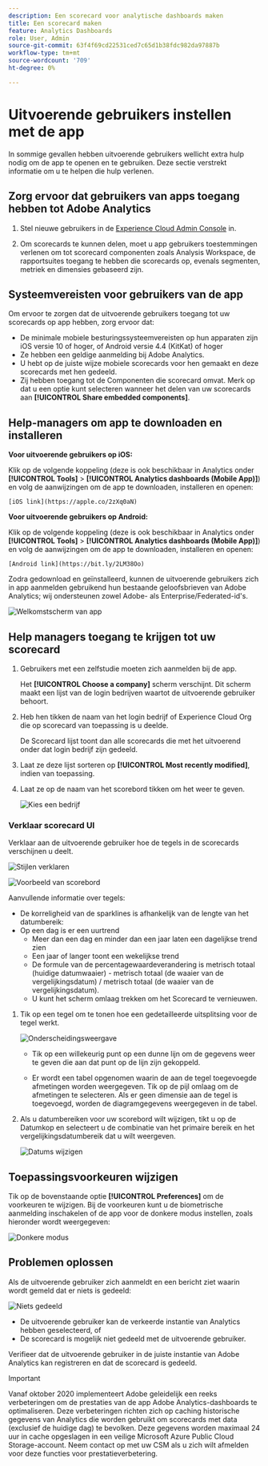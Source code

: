 ```yaml
---
description: Een scorecard voor analytische dashboards maken
title: Een scorecard maken
feature: Analytics Dashboards
role: User, Admin
source-git-commit: 63f4f69cd22531ced7c65d1b38fdc982da97887b
workflow-type: tm+mt
source-wordcount: '709'
ht-degree: 0%

---
```



# Uitvoerende gebruikers instellen met de app

In sommige gevallen hebben uitvoerende gebruikers wellicht extra hulp nodig om de app te openen en te gebruiken. Deze sectie verstrekt informatie om u te helpen die hulp verlenen.

## Zorg ervoor dat gebruikers van apps toegang hebben tot Adobe Analytics

1. Stel nieuwe gebruikers in de [Experience Cloud Admin Console](/help/admin/admin-console/permissions/product-profile.md) in.

1. Om scorecards te kunnen delen, moet u app gebruikers toestemmingen verlenen om tot scorecard componenten zoals Analysis Workspace, de rapportsuites toegang te hebben die scorecards op, evenals segmenten, metriek en dimensies gebaseerd zijn.

## Systeemvereisten voor gebruikers van de app

Om ervoor te zorgen dat de uitvoerende gebruikers toegang tot uw scorecards op app hebben, zorg ervoor dat:

* De minimale mobiele besturingssysteemvereisten op hun apparaten zijn iOS versie 10 of hoger, of Android versie 4.4 (KitKat) of hoger
* Ze hebben een geldige aanmelding bij Adobe Analytics.
* U hebt op de juiste wijze mobiele scorecards voor hen gemaakt en deze scorecards met hen gedeeld.
* Zij hebben toegang tot de Componenten die scorecard omvat. Merk op dat u een optie kunt selecteren wanneer het delen van uw scorecards aan **[!UICONTROL Share embedded components]**.

## Help-managers om app te downloaden en installeren

**Voor uitvoerende gebruikers op iOS:**

Klik op de volgende koppeling (deze is ook beschikbaar in Analytics onder **[!UICONTROL Tools]** > **[!UICONTROL Analytics dashboards (Mobile App)]**) en volg de aanwijzingen om de app te downloaden, installeren en openen:

`[iOS link](https://apple.co/2zXq0aN)`

**Voor uitvoerende gebruikers op Android:**

Klik op de volgende koppeling (deze is ook beschikbaar in Analytics onder **[!UICONTROL Tools]** > **[!UICONTROL Analytics dashboards (Mobile App)]**) en volg de aanwijzingen om de app te downloaden, installeren en openen:

`[Android link](https://bit.ly/2LM38Oo)`

Zodra gedownload en geïnstalleerd, kunnen de uitvoerende gebruikers zich in app aanmelden gebruikend hun bestaande geloofsbrieven van Adobe Analytics; wij ondersteunen zowel Adobe- als Enterprise/Federated-id&#39;s.

![Welkomstscherm van app](assets/welcome.png)

## Help managers toegang te krijgen tot uw scorecard

1. Gebruikers met een zelfstudie moeten zich aanmelden bij de app.

   Het **[!UICONTROL Choose a company]** scherm verschijnt. Dit scherm maakt een lijst van de login bedrijven waartot de uitvoerende gebruiker behoort.

1. Heb hen tikken de naam van het login bedrijf of Experience Cloud Org die op scorecard van toepassing is u deelde.

   De Scorecard lijst toont dan alle scorecards die met het uitvoerend onder dat login bedrijf zijn gedeeld.

1. Laat ze deze lijst sorteren op **[!UICONTROL Most recently modified]**, indien van toepassing.

1. Laat ze op de naam van het scorebord tikken om het weer te geven.

   ![Kies een bedrijf](assets/accesscard.png)


### Verklaar scorecard UI

Verklaar aan de uitvoerende gebruiker hoe de tegels in de scorecards verschijnen u deelt.

![Stijlen verklaren](assets/newexplain.png)

![Voorbeeld van scorebord](assets/intro_scorecard.png)

Aanvullende informatie over tegels:

* De korreligheid van de sparklines is afhankelijk van de lengte van het datumbereik:
* Op een dag is er een uurtrend
   * Meer dan een dag en minder dan een jaar laten een dagelijkse trend zien
   * Een jaar of langer toont een wekelijkse trend
   * De formule van de percentagewaardeverandering is metrisch totaal (huidige datumwaaier) - metrisch totaal (de waaier van de vergelijkingsdatum) / metrisch totaal (de waaier van de vergelijkingsdatum).
   * U kunt het scherm omlaag trekken om het Scorecard te vernieuwen.


1. Tik op een tegel om te tonen hoe een gedetailleerde uitsplitsing voor de tegel werkt.

   ![Onderscheidingsweergave](assets/sparkline.png)

   * Tik op een willekeurig punt op een dunne lijn om de gegevens weer te geven die aan dat punt op de lijn zijn gekoppeld.

   * Er wordt een tabel opgenomen waarin de aan de tegel toegevoegde afmetingen worden weergegeven. Tik op de pijl omlaag om de afmetingen te selecteren. Als er geen dimensie aan de tegel is toegevoegd, worden de diagramgegevens weergegeven in de tabel.

1. Als u datumbereiken voor uw scorebord wilt wijzigen, tikt u op de Datumkop en selecteert u de combinatie van het primaire bereik en het vergelijkingsdatumbereik dat u wilt weergeven.

   ![Datums wijzigen](assets/changedate.png)

## Toepassingsvoorkeuren wijzigen

Tik op de bovenstaande optie **[!UICONTROL Preferences]** om de voorkeuren te wijzigen. Bij de voorkeuren kunt u de biometrische aanmelding inschakelen of de app voor de donkere modus instellen, zoals hieronder wordt weergegeven:

![Donkere modus](assets/darkmode.png)

## Problemen oplossen

Als de uitvoerende gebruiker zich aanmeldt en een bericht ziet waarin wordt gemeld dat er niets is gedeeld:

![Niets gedeeld](assets/nothing.png)

* De uitvoerende gebruiker kan de verkeerde instantie van Analytics hebben geselecteerd, of
* De scorecard is mogelijk niet gedeeld met de uitvoerende gebruiker.

Verifieer dat de uitvoerende gebruiker in de juiste instantie van Adobe Analytics kan registreren en dat de scorecard is gedeeld.

>[!IMPORTANT]
>
>Vanaf oktober 2020 implementeert Adobe geleidelijk een reeks verbeteringen om de prestaties van de app Adobe Analytics-dashboards te optimaliseren. Deze verbeteringen richten zich op caching historische gegevens van Analytics die worden gebruikt om scorecards met data (exclusief de huidige dag) te bevolken. Deze gegevens worden maximaal 24 uur in cache opgeslagen in een veilige Microsoft Azure Public Cloud Storage-account. Neem contact op met uw CSM als u zich wilt afmelden voor deze functies voor prestatieverbetering.
